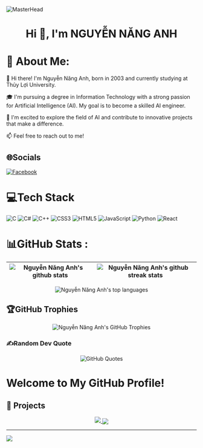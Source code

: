 
![MasterHead](https://firebasestorage.googleapis.com/v0/b/flexi-coding.appspot.com/o/dempgi7-520f8d5f-63d4-4453-8822-dbc149ae27f8.gif?alt=media&token=91c0c7b2-93c3-4029-b011-1a8703c5730d)
<h1 align="center">Hi 👋, I'm NGUYỄN NĂNG ANH</h1>

# 💫 About Me:
👋 Hi there! I'm Nguyễn Năng Anh, born in 2003 and currently studying at Thủy Lợi University. 

🎓 I'm pursuing a degree in Information Technology with a strong passion for Artificial Intelligence (AI). My goal is to become a skilled AI engineer.

🚀 I'm excited to explore the field of AI and contribute to innovative projects that make a difference. 

📫 Feel free to reach out to me!

## 🌐Socials
[![Facebook](https://img.shields.io/badge/Facebook-%231877F2.svg?logo=Facebook&logoColor=white)](https://facebook.com/https://www.facebook.com/profile.php?id=100035191161128&mibextid=ZbWKwL) 

# 💻Tech Stack
![C](https://img.shields.io/badge/c-%2300599C.svg?style=flat&logo=c&logoColor=white) ![C#](https://img.shields.io/badge/c%23-%23239120.svg?style=flat&logo=c-sharp&logoColor=white) ![C++](https://img.shields.io/badge/c++-%2300599C.svg?style=flat&logo=c%2B%2B&logoColor=white) ![CSS3](https://img.shields.io/badge/css3-%231572B6.svg?style=flat&logo=css3&logoColor=white) ![HTML5](https://img.shields.io/badge/html5-%23E34F26.svg?style=flat&logo=html5&logoColor=white) ![JavaScript](https://img.shields.io/badge/javascript-%23323330.svg?style=flat&logo=javascript&logoColor=%23F7DF1E) ![Python](https://img.shields.io/badge/python-3670A0?style=flat&logo=python&logoColor=ffdd54) ![React](https://img.shields.io/badge/react-%2320232a.svg?style=flat&logo=react&logoColor=%2361DAFB)
# 📊GitHub Stats :

| <img align="center" src="https://github-readme-stats.vercel.app/api?username=NGUYENNANGANH&theme=radical&hide_border=false&include_all_commits=false&count_private=false" alt="Nguyễn Năng Anh's github stats" /> | <img align="center" src="https://github-readme-streak-stats.herokuapp.com/?user=NGUYENNANGANH&theme=radical&hide_border=false" alt="Nguyễn Năng Anh's github streak stats" /> |
| ------------- | ------------- |

<div align="center">
  <img src="https://github-readme-stats.vercel.app/api/top-langs/?username=NGUYENNANGANH&theme=radical&hide_border=false&include_all_commits=false&count_private=false&layout=compact" alt="Nguyễn Năng Anh's top languages" />
</div>


## 🏆GitHub Trophies
<div align="center">
  <img src="https://github-trophies.vercel.app/?username=NGUYENNANGANH&theme=radical&no-frame=false&no-bg=false&margin-w=4" alt="Nguyễn Năng Anh's GitHub Trophies" />
</div>


### ✍️Random Dev Quote
<div align="center">
  <img src="https://quotes-github-readme.vercel.app/api?type=horizontal&theme=tokyonight" alt="GitHub Quotes" />
</div>

# Welcome to My GitHub Profile!

## 🚀 Projects

<div align="center">
  <a href="https://github.com/NGUYENNANGANH/Scientific-research-2024">
    <img src="https://github-readme-stats.vercel.app/api/pin/?username=NGUYENNANGANH&repo=Scientific-research-2024&theme=radical" />
  </a>
<a href="https://github.com/NGUYENNANGANH/Study_OOP">
  <img align="center" src="https://github-readme-stats.vercel.app/api/pin/?username=NGUYENNANGANH&repo=Study_OOP&theme=radical" />
</a>

</div>



---
[![](https://visitcount.itsvg.in/api?id=NGUYENNANGANH&icon=0&color=0)](https://visitcount.itsvg.in)
